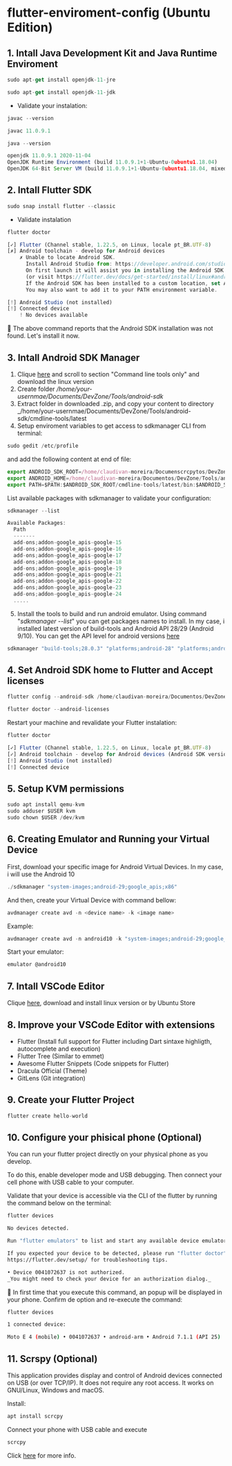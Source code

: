 # flutter-enviroment-config (Ubuntu Edition)

## 1. Intall Java Development Kit and Java Runtime Enviroment

```javascript
sudo apt-get install openjdk-11-jre
```

```javascript
sudo apt-get install openjdk-11-jdk
```

- Validate your instalation:

```javascript
javac --version

javac 11.0.9.1
```

```javascript
java --version

openjdk 11.0.9.1 2020-11-04
OpenJDK Runtime Environment (build 11.0.9.1+1-Ubuntu-0ubuntu1.18.04)
OpenJDK 64-Bit Server VM (build 11.0.9.1+1-Ubuntu-0ubuntu1.18.04, mixed mode, sharing)
```

## 2. Intall Flutter SDK

```javascript
sudo snap install flutter --classic
```
- Validate instalation

```javascript
flutter doctor

[✓] Flutter (Channel stable, 1.22.5, on Linux, locale pt_BR.UTF-8)
[✗] Android toolchain - develop for Android devices
    ✗ Unable to locate Android SDK.
      Install Android Studio from: https://developer.android.com/studio/index.html
      On first launch it will assist you in installing the Android SDK components.
      (or visit https://flutter.dev/docs/get-started/install/linux#android-setup for detailed instructions).
      If the Android SDK has been installed to a custom location, set ANDROID_SDK_ROOT to that location.
      You may also want to add it to your PATH environment variable.

[!] Android Studio (not installed)
[!] Connected device
    ! No devices available
```
:rotating_light: The above command reports that the Android SDK installation was not found. Let's install it now.

## 3. Intall Android SDK Manager

1. Clique [here](https://developer.android.com/studio) and scroll to section "Command line tools only" and download the linux version
2. Create folder _/home/your-usernmae/Documents/DevZone/Tools/android-sdk_ 
3. Extract folder in downloaded .zip, and copy your content to directory _/home/your-usernmae/Documents/DevZone/Tools/android-sdk/cmdline-tools/latest
4. Setup enviroment variables to get access to sdkmanager CLI from terminal: 
  
```javascript
sudo gedit /etc/profile
```

and add the following content at end of file:

```javascript
export ANDROID_SDK_ROOT=/home/claudivan-moreira/Documenscrcpytos/DevZone/Tools/android-sdk
export ANDROID_HOME=/home/claudivan-moreira/Documentos/DevZone/Tools/android-sdk/cmdline-tools/latest
export PATH=$PATH:$ANDROID_SDK_ROOT/cmdline-tools/latest/bin:$ANDROID_SDK_ROOT/cmdline-tools/tools/bin:$ANDROID_SDK_ROOT/build-tools:$ANDROID_SDK_ROOT/emulator:$ANDROID_SDK_ROOT/platform-tools
```

List available packages with sdkmanager to validate your configuration:

```javascript
sdkmanager --list

Available Packages:
  Path                                                                                     | Version      | Description                                           
  -------                                                                                  | -------      | -------                                               
  add-ons;addon-google_apis-google-15                                                      | 3            | Google APIs                                           
  add-ons;addon-google_apis-google-16                                                      | 4            | Google APIs                                          
  add-ons;addon-google_apis-google-17                                                      | 4            | Google APIs                                           
  add-ons;addon-google_apis-google-18                                                      | 4            | Google APIs                                           
  add-ons;addon-google_apis-google-19                                                      | 20           | Google APIs                                           
  add-ons;addon-google_apis-google-21                                                      | 1            | Google APIs                                           
  add-ons;addon-google_apis-google-22                                                      | 1            | Google APIs                                           
  add-ons;addon-google_apis-google-23                                                      | 1            | Google APIs                                           
  add-ons;addon-google_apis-google-24                                                      | 1            | Google APIs 
  .....
```

5. Install the tools to build and run android emulator. Using command "_sdkmanager --list_" you can get packages names to install. In my case, i installed latest version of build-tools and Android API 28/29 (Android 9/10). You can get the API level for android versions [here](https://developer.android.com/studio/releases/platforms)

```javascript
sdkmanager "build-tools;28.0.3" "platforms;android-28" "platforms;android-29"
```


## 4. Set Android SDK home to Flutter and Accept licenses


```javascript
flutter config --android-sdk /home/claudivan-moreira/Documentos/DevZone/Tools/android-sdk

flutter doctor --android-licenses
```
Restart your machine and revalidate your Flutter instalation:

```javascript
flutter doctor

[✓] Flutter (Channel stable, 1.22.5, on Linux, locale pt_BR.UTF-8)
[✓] Android toolchain - develop for Android devices (Android SDK version 28.0.3)
[!] Android Studio (not installed)
[!] Connected device
```

## 5. Setup KVM permissions

```javascript
sudo apt install qemu-kvm
sudo adduser $USER kvm
sudo chown $USER /dev/kvm
```

## 6. Creating Emulator and Running your Virtual Device

First, download your specific image for Android Virtual Devices. In my case, i will use the Android 10

```javascript
./sdkmanager "system-images;android-29;google_apis;x86"
```

And then, create your Virtual Device with command bellow:

```javascript
avdmanager create avd -n <device name> -k <image name>
```
Example:

```javascript
avdmanager create avd -n android10 -k "system-images;android-29;google_apis;x86"
```

Start your emulator:

```javascript
emulator @android10
```

## 7. Intall VSCode Editor

Clique [here](https://code.visualstudio.com/download), download and install linux version or by Ubuntu Store

## 8. Improve your VSCode Editor with extensions

- Flutter (Install full support for Flutter including Dart sintaxe highligth, autocomplete and execution)
- Flutter Tree (Similar to emmet)
- Awesome Flutter Snippets (Code snippets for Flutter)
- Dracula Official (Theme)
- GitLens (Git integration)

## 9. Create your Flutter Project


```javascript
flutter create hello-world
```

## 10. Configure your phisical phone (Optional)

You can run your flutter project directly on your physical phone as you develop.

To do this, enable developer mode and USB debugging. Then connect your cell phone with USB cable to your computer.

Validate that your device is accessible via the CLI of the flutter by running the command below on the terminal:

```bash
flutter devices

No devices detected.

Run "flutter emulators" to list and start any available device emulators.

If you expected your device to be detected, please run "flutter doctor" to diagnose potential issues. You may also try increasing the time to wait for connected devices with the --device-timeout flag. Visit
https://flutter.dev/setup/ for troubleshooting tips.

• Device 0041072637 is not authorized.
_You might need to check your device for an authorization dialog._
```

:rotating_light: In first time that you execute this command, an popup will be displayed in your phone. Confirm de option and re-execute the command:

```bash
flutter devices

1 connected device:

Moto E 4 (mobile) • 0041072637 • android-arm • Android 7.1.1 (API 25)
```

## 11. Scrspy (Optional)

This application provides display and control of Android devices connected on USB (or over TCP/IP). It does not 
require any root access. It works on GNU/Linux, Windows and macOS.

Install:

```bash
apt install scrcpy
```

Connect your phone with USB cable and execute

```bash
scrcpy
```

Click [here](https://github.com/Genymobile/scrcpy) for more info.
